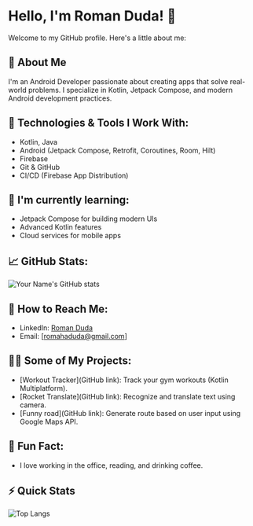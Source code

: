# Hello, I'm Roman Duda! 👋

Welcome to my GitHub profile. Here's a little about me:

## 🚀 About Me
I'm an Android Developer passionate about creating apps that solve real-world problems. I specialize in Kotlin, Jetpack Compose, and modern Android development practices.

## 🔧 Technologies & Tools I Work With:
- Kotlin, Java
- Android (Jetpack Compose, Retrofit, Coroutines, Room, Hilt)
- Firebase
- Git & GitHub
- CI/CD (Firebase App Distribution)

## 🌱 I'm currently learning:
- Jetpack Compose for building modern UIs
- Advanced Kotlin features
- Cloud services for mobile apps

## 📈 GitHub Stats:
![Your Name's GitHub stats](https://github-readme-stats.vercel.app/api?username=RocketMan2k21&show_icons=true&hide_title=true)

## 📣 How to Reach Me:
- LinkedIn: [Roman Duda](https://www.linkedin.com/in/romah-duda/)
- Email: [romahaduda@gmail.com]

## 🧑‍💻 Some of My Projects:
- [Workout Tracker](GitHub link): Track your gym workouts (Kotlin Multiplatform).
- [Rocket Translate](GitHub link): Recognize and translate text using camera.
- [Funny road](GitHub link): Generate route based on user input using Google Maps API.

## 💬 Fun Fact:
- I love working in the office, reading, and drinking coffee.

## ⚡ Quick Stats
![Top Langs](https://github-readme-stats.vercel.app/api/top-langs/?username=RocketMan2k21&layout=compact&hide=html,css)
